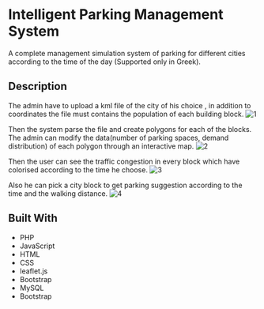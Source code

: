 # Intelligent Parking Management System
A complete management simulation system of parking for different cities according to the time of the day (Supported only in Greek).

## Description
The admin have to upload a kml file of the city of his choice , in addition to coordinates the file must contains the population of each building block.
![1](https://user-images.githubusercontent.com/46083188/89735681-fc27a080-da6c-11ea-8c9d-ad047b276a66.jpg)

Then the system parse the file and create polygons for each of the blocks. The admin can modify the data(number of parking spaces, demand distribution) of each polygon through an interactive map. 
![2](https://user-images.githubusercontent.com/46083188/89735682-fdf16400-da6c-11ea-9bcc-2b281e9ab558.jpg)

Then the user can see the traffic congestion in every block which have colorised according to the time he choose.
![3](https://user-images.githubusercontent.com/46083188/89735873-20d04800-da6e-11ea-9634-99809589386f.jpg)

Also he can pick a city block to get parking suggestion according to the time and the walking distance.
![4](https://user-images.githubusercontent.com/46083188/89735843-eff01300-da6d-11ea-9840-f9246aaedec5.jpg)


## Built With
* PHP
* JavaScript
* HTML
* CSS
* leaflet.js
* Bootstrap
* MySQL
* Bootstrap
